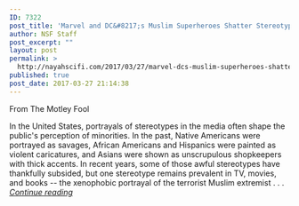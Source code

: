 ```yaml
---
ID: 7322
post_title: 'Marvel and DC&#8217;s Muslim Superheroes Shatter Stereotypes'
author: NSF Staff
post_excerpt: ""
layout: post
permalink: >
  http://nayahscifi.com/2017/03/27/marvel-dcs-muslim-superheroes-shatter-stereotypes/
published: true
post_date: 2017-03-27 21:14:38
---
```

From The Motley Fool

In the United States, portrayals of stereotypes in the media often shape the public's perception of minorities. In the past, Native Americans were portrayed as savages, African Americans and Hispanics were painted as violent caricatures, and Asians were shown as unscrupulous shopkeepers with thick accents. In recent years, some of those awful stereotypes have thankfully subsided, but one stereotype remains prevalent in TV, movies, and books -- the xenophobic portrayal of the terrorist Muslim extremist . . . <a href="https://www.fool.com/investing/general/2013/12/02/marvel-and-dcs-muslim-superheroes-shatter-stereoty.aspx"><em>Continue reading</em></a>